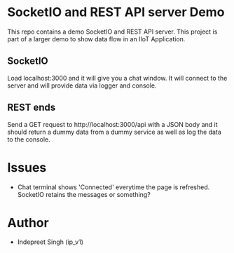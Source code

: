 # SocketIO and REST API server Demo

This repo contains a demo SocketIO and REST API server. This project is part of a larger demo to show data flow in an IIoT Application.

## SocketIO

Load localhost:3000 and it will give you a chat window. It will connect to the server and will provide data via logger and console.

## REST ends

Send a GET request to http://localhost:3000/api with a JSON body and it should return a dummy data from a dummy service as well as log the data to the console.


# Issues

- Chat terminal shows 'Connected' everytime the page is refreshed. SocketIO retains the messages or something?


# Author

- Indepreet Singh (ip_v1)
